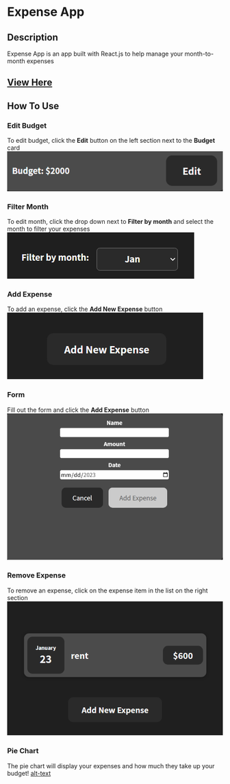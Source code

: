 # Expense App

## Description
Expense App is an app built with React.js to help manage your month-to-month expenses
## [View Here](https://react-practice-9e728.web.app/)

## How To Use
### Edit Budget
To edit budget, click the **Edit** button on the left section next to the **Budget** card
![alt-text](/expense-app/pics/editbudget.png)

### Filter Month
To edit month, click the drop down next to **Filter by month** and select the month to filter your expenses
![alt-text](/expense-app/pics/filtermonth.png)

### Add Expense
To add an expense, click the **Add New Expense** button
![alt-text](/expense-app/pics/addexpensebutton.png)

### Form
Fill out the form and click the **Add Expense** button
![alt-text](/expense-app/pics/form.png)

### Remove Expense
To remove an expense, click on the expense item in the list on the right section
![alt-text](/expense-app/pics/item.png)

### Pie Chart
The pie chart will display your expenses and how much they take up your budget!
[alt-text](/expense-app/pics/chart.png)
